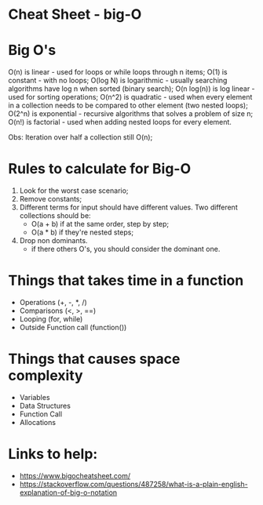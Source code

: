 # Cheat Sheet - big-O

# Big O's

O(n) is linear - used for loops or while loops through n items;
O(1) is constant - with no loops;
O(log N) is logarithmic - usually searching algorithms have log n when sorted (binary search);
O(n log(n)) is log linear - used for sorting operations;
O(n^2) is quadratic - used when every element in a collection needs to be compared to other element (two nested loops);
O(2^n) is exponential - recursive algorithms that solves a problem of size n;
O(n!) is factorial - used when adding nested loops for every element.

Obs: Iteration over half a collection still O(n);

# Rules to calculate for Big-O

1) Look for the worst case scenario;
2) Remove constants;
3) Different terms for input should have different values.
   Two different collections should be:
   - O(a + b) if at the same order, step by step;
   - O(a * b) if they're nested steps;
4) Drop non dominants.
   - if there others O's, you should consider the dominant one.

# Things that takes time in a function

- Operations (+, -, *, /)
- Comparisons (<, >, ==)
- Looping (for, while)
- Outside Function call (function())

# Things that causes space complexity

- Variables
- Data Structures
- Function Call
- Allocations

# Links to help:
- https://www.bigocheatsheet.com/
- https://stackoverflow.com/questions/487258/what-is-a-plain-english-explanation-of-big-o-notation

